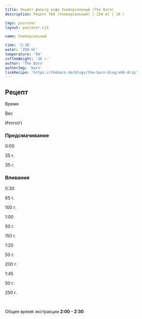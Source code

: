 ```yaml
---
title: Рецепт фильтр кофе Универсальный (The Barn)
description: Рецепт V60 (Универсальный) | 250 ml | 16 г

tags: pourover
layout: pourover.njk

name: Универсальный

time: '2:30'
water: '250 ml'
temperature: '94'
coffeeWeight: '16 г.'
author: 'The Barn'
authorImg: 'barn'
linkRecipe: 'https://thebarn.de/blogs/the-barn-blog/v60-drip'
---
```


## Рецепт


<div class="time-line">

Время

Вес

Итого(г)

</div>

### Предсмачивание

<div class="time-line">

0:00

35 г.

35 г.

</div>

### Вливания

<div class="time-line">

0:30

65 г.

100 г.

</div>

<div class="time-line">

1:00

50 г.

150 г.

</div>

<div class="time-line">

1:20

50 г.

200 г.

</div>

<div class="time-line">

1:45

50 г.

250 г.

</div>

<br>

Общее время экстракции __2:00 - 2:30__

<br>


